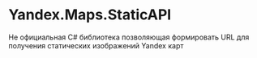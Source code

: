 # Yandex.Maps.StaticAPI
Не официальная C# библиотека позволяющая формировать URL для получения статических изображений Yandex карт

